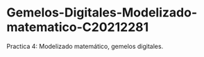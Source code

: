 # Gemelos-Digitales-Modelizado-matematico-C20212281
Practica 4: Modelizado matemático, gemelos digitales.
